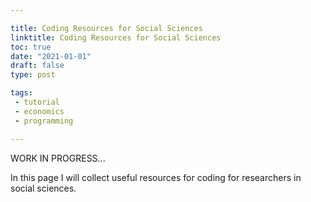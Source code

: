 ```yaml
---

title: Coding Resources for Social Sciences
linktitle: Coding Resources for Social Sciences
toc: true
date: "2021-01-01"
draft: false
type: post

tags:
 - tutorial
 - economics
 - programming

---
```




WORK IN PROGRESS...

In this page I will collect useful resources for coding for researchers in social sciences.